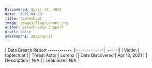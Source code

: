 ```yaml
---
Discovered: April 13, 2021
date: '2021-04-13'
title: toptech.at
image: images/blog/Lorenz.png
author: Breachsense Support
draft: false
yearmonths: 2021/april
---
```



| Data Breach Report
------------:   |:-------------:    | :-----:|
| Victim    | toptech.at      | 
| Threat Actor    | Lorenz      | 
| Date Discovered    | Apr 13, 2021      | 
| Description    | N/A      | 
| Leak Size    | N/A      | 

